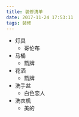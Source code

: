 ```yaml
---
title: 装修清单
date: 2017-11-24 17:53:11
tags: 装修
---
```

- 灯具  
  - 哥伦布
- 马桶  
  - 箭牌 
- 花洒  
  - 箭牌
- 洗手盆 
  - 白色恋人
- 洗衣机 
  - 美的

